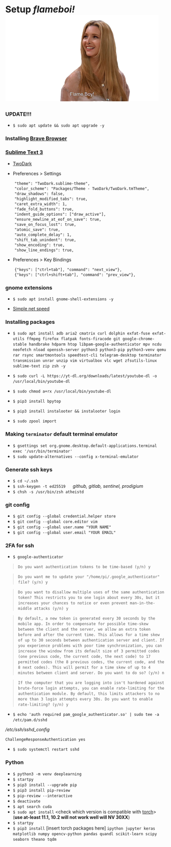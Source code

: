 # Setup *flameboi!* ![flameboi! image](https://github.com/atheistd/atheistd.github.io/raw/master/assets/flameboi/flameboi-small.png)



### UPDATE!!!

- `$ sudo apt update && sudo apt upgrade -y`



### Installing [Brave Browser](https://brave.com/linux/)



### [Sublime Text 3](https://www.sublimetext.com/docs/3/linux_repositories.html)

- [TwoDark](https://packagecontrol.io/packages/Theme%20-%20TwoDark)

- Preferences > Settings
```
	"theme": "TwoDark.sublime-theme",
	"color_scheme": "Packages/Theme - TwoDark/TwoDark.tmTheme",
	"draw_shadows": false,
	"highlight_modified_tabs": true,
	"caret_extra_width": 1,
	"fade_fold_buttons": true,
	"indent_guide_options": ["draw_active"],
	"ensure_newline_at_eof_on_save": true,
	"save_on_focus_lost": true,
	"atomic_save": true,
	"auto_complete_delay": 1,
	"shift_tab_unindent": true,
	"show_encoding": true,
	"show_line_endings": true,
```

- Preferences > Key Bindings
```
	{"keys": ["ctrl+tab"], "command": "next_view"},
	{"keys": ["ctrl+shift+tab"], "command": "prev_view"},
```



### gnome extensions

- `$ sudo apt install gnome-shell-extensions -y`
* [Simple net speed](https://extensions.gnome.org/extension/1085/simple-net-speed/)



### Installing packages

- `$ sudo apt install adb aria2 cmatrix curl dolphin exfat-fuse exfat-utils ffmpeg firefox flatpak fonts-firacode git google-chrome-stable handbrake hdparm htop libpam-google-authenticator mpv ncdu neofetch nload openssh-server python3 python3-pip python3-venv qemu rar rsync smartmontools speedtest-cli telegram-desktop terminator transmission unrar unzip vim virtualbox vlc wget zfsutils-linux sublime-text zip zsh -y`

- `$ sudo curl -L https://yt-dl.org/downloads/latest/youtube-dl -o /usr/local/bin/youtube-dl`
- `$ sudo chmod a+rx /usr/local/bin/youtube-dl`

- `$ pip3 install bpytop`
- `$ pip3 install instalooter && instalooter login`

- `$ sudo zpool import`



### Making `terminator` default terminal emulator

 - `$ gsettings set org.gnome.desktop.default-applications.terminal exec '/usr/bin/terminator'`
 - `$ sudo update-alternatives --config x-terminal-emulator`



### Generate ssh keys

- `$ cd ~/.ssh`
- `$ ssh-keygen -t ed25519 `&nbsp;&nbsp;&nbsp;&nbsp;*github, gitlab, sentinel, prodigium*
- `$ chsh -s /usr/bin/zsh atheistd`



### git config

- `$ git config --global credential.helper store`
- `$ git config --global core.editor vim`
- `$ git config --global user.name "YOUR NAME"`
- `$ git config --global user.email "YOUR EMAIL"`



### 2FA for ssh

- `$ google-authenticator`


> `Do you want authentication tokens to be time-based (y/n) y`


> `Do you want me to update your "/home/pi/.google_authenticator" file? (y/n) y`


> `Do you want to disallow multiple uses of the same authentication
token? This restricts you to one login about every 30s, but it increases
your chances to notice or even prevent man-in-the-middle attacks (y/n) y`


> `By default, a new token is generated every 30 seconds by the mobile app.
In order to compensate for possible time-skew between the client and the server,
we allow an extra token before and after the current time. This allows for a
time skew of up to 30 seconds between authentication server and client. If you
experience problems with poor time synchronization, you can increase the window
from its default size of 3 permitted codes (one previous code, the current
code, the next code) to 17 permitted codes (the 8 previous codes, the current
code, and the 8 next codes). This will permit for a time skew of up to 4 minutes
between client and server.
Do you want to do so? (y/n) n`


> `If the computer that you are logging into isn't hardened against brute-force
login attempts, you can enable rate-limiting for the authentication module.
By default, this limits attackers to no more than 3 login attempts every 30s.
Do you want to enable rate-limiting? (y/n) y`

- `$ echo 'auth required pam_google_authenticator.so' | sudo tee -a /etc/pam.d/sshd`

*/etc/ssh/sshd_config*
```
ChallengeResponseAuthentication yes
```

- `$ sudo systemctl restart sshd`



### Python

- `$ python3 -m venv deeplearning`
- `$ startpy`
- `$ pip3 install --upgrade pip`
- `$ pip3 install pip-review`
- `$ pip-review --interactive`
- `$ deactivate`
- `$ apt search cuda`
- `$ sudo apt install` <check which version is compatible with [torch](https://pytorch.org/get-started/locally/)> (**use at-least 11.1, 10.2 will not work well will NV 30XX**)
- `$ startpy`
- `$ pip3 install` [insert torch packages here] `ipython jupyter keras matplotlib numpy opencv-python pandas quandl scikit-learn scipy seaborn theano tqdm`
